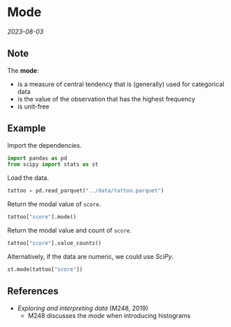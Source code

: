 
# Mode

*2023-08-03*

## Note

The **mode**:

- is a measure of central tendency that is (generally) used for categorical data
- is the value of the observation that has the highest frequency
- is unit-free

## Example

Import the dependencies.

```python
import pandas as pd
from scipy import stats as st
```

Load the data.

```python
tattoo = pd.read_parquet("../data/tattoo.parquet")
```

Return the modal value of `score`.

```python
tattoo["score"].mode()
```

Return the modal value and count of `score`.

```python
tattoo["score"].value_counts()
```

Alternatively, if the data are numeric, we could use *SciPy*.

```python
st.mode(tattoo["score"])
```

## References

- *Exploring and interpreting data* (M248, 2019)
  - M248 discusses the *mode* when introducing histograms
